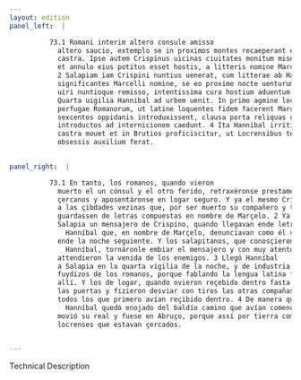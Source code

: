 ```yaml
---
layout: edition
panel_left:  |

          73.1 Romani interim altero consule amisso
            altero saucio, extemplo se in proximos montes recaeperant et in loco tuto posuerant
            castra. Ipse autem Crispinus uicinas ciuitates monitum miserat, quia collega interiisset
            et annulo eius potitus esset hostis, a litteris nomine Marcelli compositis ut cauerent.
            2 Salapiam iam Crispini nuntius uenerat, cum litterae ab Hannibale afferuntur
            significantes Marcelli nomine, se eo proxime nocte uenturum. Salapitani cognita fallacia
            uiri nuntioque remisso, intentissima cura hostium aduentum expectant. 3
            Quarta uigilia Hannibal ad urbem uenit. In primo agmine locati ex industria erant
            perfugae Romanorum, ut latine loquentes fidem facerent Marcellum adesse. Horum cum ad
            sexcentos oppidanis introduxissent, clausa porta reliquas copias telis repellunt,
            introductos ad internicionem caedunt. 4 Ita Hannibal irriti incaepti pertesus
            castra mouet et in Brutios proficiscitur, ut Locrensibus terra marique a Romanis
            obsessis auxilium ferat.
        

panel_right:  |

          73.1 En tanto, los romanos, quando vieron
            muerto el un cónsul y el otro ferido, retraxéronse prestamente en los montes más
            çercanos y aposentáronse en logar seguro. Y ya el mesmo Crispino avía embiado amonestar
            a las çibdades vezinas que, por ser muerto su compañero y tener el enemigo su anillo, se
            guardassen de letras compuestas en nombre de Marçelo. 2 Ya era llegado a
            Salapia un mensajero de Crispino, quando llegavan ende letras embiadas por
              Hanníbal que, en nombre de Marçelo, denunciavan como él vernía
            ende la noche seguiente. Y los salapitanos, que conosçieron el engaño de
              Hanníbal, tornáronle embiar el mensajero y con muy atento cuydado
            attendieron la venida de los enemigos. 3 Llegó Hanníbal
            a Salapia en la quarta vigilia de la noche, y de industria yvan en la delantera los
            fuydizos de los romanos, porque fablando la lengua latina fiziessen fe que Marcelo venía
            allí. Y los de logar, quando ovieron reçebido dentro fasta seyscientos ombres, cerraron
            las puertas y fizieron desviar con tiros las otras compañas ende llegados y mataron
            todos los que primero avían reçibido dentro. 4 De manera que
              Hanníbal quedó enojado del baldío camino que avían començado y
            movió su real y fuese en Abruço, porque assí por tierra como por mar socorriesse a los
            locrenses que estavan çercados.
        

---
```


 Technical Description 